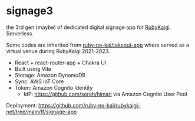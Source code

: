 # signage3

the 3rd gen (maybe) of dedicated digital signage app for [RubyKaigi](https://rubykaigi.org). Serverless.

Some codes are inherited from [ruby-no-kai/takeout-app](https://github.com/ruby-no-kai/takeout-app) where served as a virtual venue during RubyKaigi 2021-2023.

- React + react-router-app + Chakra UI
- Built using Vite
- Storage: Amazon DynamoDB
- Sync: AWS IoT Core
- Token: Amazon Cognito Identity
    - IdP: https://github.com/sorah/himari via Amazon Cognito User Pool

Deployment: https://github.com/ruby-no-kai/rubykaigi-net/tree/main/tf/signage-app
